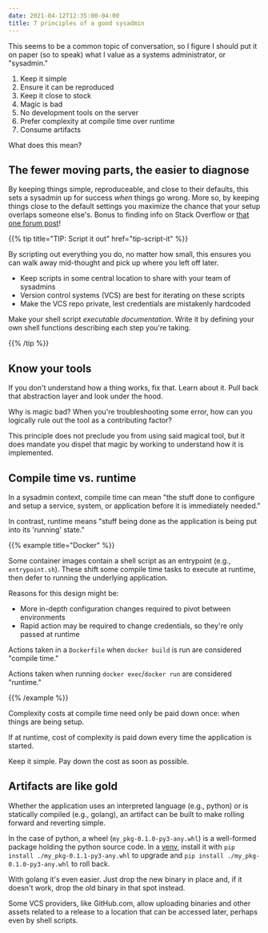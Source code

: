 ```yaml
---
date: 2021-04-12T12:35:00-04:00
title: 7 principles of a good sysadmin
---
```


This seems to be a common topic of conversation, so I figure I should put it on paper (so to speak) what I value as a systems administrator, or "sysadmin."

1. Keep it simple
2. Ensure it can be reproduced
3. Keep it close to stock
4. Magic is bad
5. No development tools on the server
6. Prefer complexity at compile time over runtime
7. Consume artifacts

What does this mean?

## The fewer moving parts, the easier to diagnose

By keeping things simple, reproduceable, and close to their defaults, this sets a sysadmin up for success _when_ things go wrong. More so, by keeping things close to the default settings you maximize the chance that your setup overlaps someone else's. Bonus to finding info on Stack Overflow or [that one forum post](https://xkcd.com/979/)!

{{% tip title="TIP: Script it out" href="tip-script-it" %}}

By scripting out everything you do, no matter how small, this ensures you can walk away mid-thought and pick up where you left off later.

- Keep scripts in some central location to share with your team of sysadmins
- Version control systems (VCS) are best for iterating on these scripts
- Make the VCS repo private, lest credentials are mistakenly hardcoded

Make your shell script _executable documentation_. Write it by defining your own shell functions describing each step you're taking.

{{% /tip %}}

##  Know your tools

If you don't understand how a thing works, fix that. Learn about it. Pull back that abstraction layer and look under the hood.

Why is magic bad? When you're troubleshooting some error, how can you logically rule out the tool as a contributing factor?

This principle does not preclude you from using said magical tool, but it does mandate you dispel that magic by working to understand how it is implemented.

## Compile time vs. runtime

In a sysadmin context, compile time can mean "the stuff done to configure and setup a service, system, or application before it is immediately needed."

In contrast, runtime means "stuff being done as the application is being put into its 'running' state."

{{% example title="Docker" %}}

Some container images contain a shell script as an entrypoint (e.g., `entrypoint.sh`). These shift some compile time tasks to execute at runtime, then defer to running the underlying application.

Reasons for this design might be:

- More in-depth configuration changes required to pivot between environments
- Rapid action may be required to change credentials, so they're only passed at runtime

Actions taken in a `Dockerfile` when `docker build` is run are considered "compile time."

Actions taken when running `docker exec`/`docker run` are considered "runtime."

{{% /example %}}

Complexity costs at compile time need only be paid down once: when things are being setup.

If at runtime, cost of complexity is paid down every time the application is started.

Keep it simple. Pay down the cost as soon as possible.

## Artifacts are like gold

Whether the application uses an interpreted language (e.g., python) or is statically compiled (e.g., golang), an artifact can be built to make rolling forward and reverting simple.

In the case of python, a wheel (`my_pkg-0.1.0-py3-any.whl`) is a well-formed package holding the python source code. In a [venv], install it with `pip install ./my_pkg-0.1.1-py3-any.whl` to upgrade and `pip install ./my_pkg-0.1.0-py3-any.whl` to roll back.

With golang it's even easier. Just drop the new binary in place and, if it doesn't work, drop the old binary in that spot instead.

Some VCS providers, like GitHub.com, allow uploading binaries and other assets related to a release to a location that can be accessed later, perhaps even by shell scripts.

[venv]: https://docs.python.org/3/tutorial/venv.html
